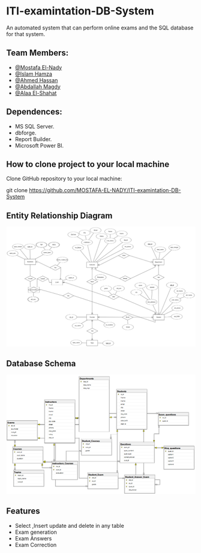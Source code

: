 # ITI-examintation-DB-System

 An automated system that can perform online exams and the SQL database for that system.
 
 ## Team Members:
- [@Mostafa El-Nady](https://github.com/MOSTAFA-EL-NADY)
- [@Islam Hamza](https://github.com/IHamza74)
- [@Ahmed Hassan](https://github.com/hassan9810)
- [@Abdallah Magdy](https://github.com/Zaazou)
- [@Alaa El-Shahat](https://github.com/AlaaElshahat)

## Dependences:

- MS SQL Server.
- dbforge.
- Report Builder.
- Microsoft Power BI.

## How to clone project to your local machine

Clone GitHub repository to your local machine:

git clone https://github.com/MOSTAFA-EL-NADY/ITI-examintation-DB-System

## Entity Relationship Diagram
![ERD](https://github.com/MOSTAFA-EL-NADY/ITI-examintation-DB-System/blob/main/ERD/ERD.png)

## Database Schema
![schema](https://github.com/MOSTAFA-EL-NADY/ITI-examintation-DB-System/blob/main/Database%20Diagram/Diagram.png)

## Features
- Select ,Insert update and delete in any table
- Exam generation
- Exam Answers 
- Exam Correction


